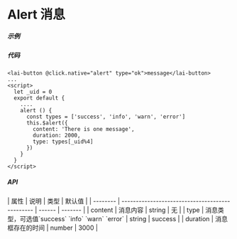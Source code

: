 # Alert 消息

##### 示例
<box>
<lai-alert-demo></lai-alert-demo>
</box>

##### 代码
```vue
<lai-button @click.native="alert" type="ok">message</lai-button>
...
<script>
  let _uid = 0
  export default {
    ....
    alert () {
      const types = ['success', 'info', 'warn', 'error']
      this.$alert({
        content: 'There is one message',
        duration: 2000,
        type: types[_uid%4]
      })
    }
  }
</script>
```

##### API
<box>
<mk>
| 属性     | 说明                                            | 类型   | 默认值  |
| -------- | ----------------------------------------------- | ------ | ------- |
| content  | 消息内容                                        | string | 无      |
| type     | 消息类型，可选值`success` `info` `warn` `error` | string | success |
| duration | 消息框存在的时间                                | number | 3000    |
</mk>
</box>